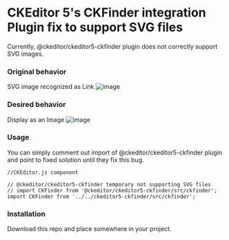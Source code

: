 CKEditor 5's CKFinder integration Plugin fix to support SVG files
=========================================
Currently, @ckeditor/ckeditor5-ckfinder plugin does not correctly support SVG images.

### Original behavior
SVG image recognized as Link
![image](https://user-images.githubusercontent.com/8204364/96328543-39328500-1012-11eb-9b8e-24e095846534.png)


### Desired behavior
Display as an Image
![image](https://user-images.githubusercontent.com/8204364/96328577-ae9e5580-1012-11eb-9acc-411c6f0ccfa8.png)


### Usage
You can simply comment out import of @ckeditor/ckeditor5-ckfinder plugin and point to fixed solution until they fix this bug.
```
//CKEditor.js component

// @ckeditor/ckeditor5-ckfinder temporary not supporting SVG files
// import CKFinder from '@ckeditor/ckeditor5-ckfinder/src/ckfinder';
import CKFinder from '../../ckeditor5-ckfinder/src/ckfinder';
```

### Installation
Download this repo and place somewhere in your project.

